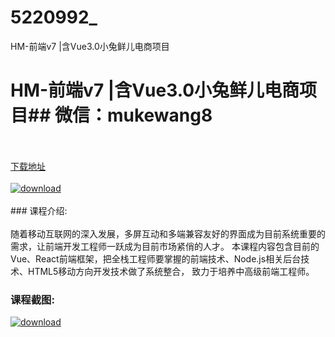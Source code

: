 # 5220992_
HM-前端v7 |含Vue3.0小兔鲜儿电商项目
# HM-前端v7 |含Vue3.0小兔鲜儿电商项目## 微信：mukewang8
<br/></br>[下载地址](http://www.36tz.cn/article/5220992 "下载地址")
<br/></br>[![download](http://36tz.cn/muke_img/2021_09_1-9-300x185.png "下载地址")](http://www.36tz.cn/article/5220992 "下载地址")
<br/></br>### 课程介绍:<br/></br>随着移动互联网的深入发展，多屏互动和多端兼容友好的界面成为目前系统重要的需求，让前端开发工程师一跃成为目前市场紧俏的人才。 本课程内容包含目前的Vue、React前端框架，把全栈工程师要掌握的前端技术、Node.js相关后台技术、HTML5移动方向开发技术做了系统整合， 致力于培养中高级前端工程师。

### 课程截图:
[![download](http://36tz.cn/muke_img/2021_09_2-10.png "下载地址")](http://www.36tz.cn/article/5220992 "下载地址")
